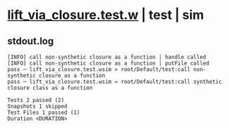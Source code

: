 # [lift_via_closure.test.w](../../../../../tests/valid/lift_via_closure.test.w) | test | sim

## stdout.log
```log
[INFO] call non-synthetic closure as a function | handle called
[INFO] call non-synthetic closure as a function | putFile called
pass ─ lift_via_closure.test.wsim » root/Default/test:call non-synthetic closure as a function  
pass ─ lift_via_closure.test.wsim » root/Default/test:call synthetic closure class as a function

Tests 2 passed (2)
Snapshots 1 skipped
Test Files 1 passed (1)
Duration <DURATION>
```

